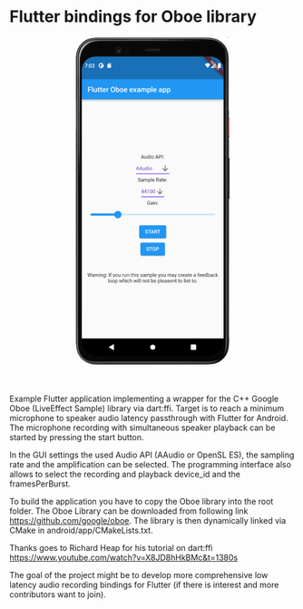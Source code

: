 # Flutter bindings for Oboe library
<p align="center">
<img src="images/app.png">
</p>
<br>
<br>
Example Flutter application implementing a wrapper for the C++ Google Oboe (LiveEffect Sample) library via dart:ffi. 
Target is to reach a minimum microphone to speaker audio latency passthrough with Flutter for Android.
The microphone recording with simultaneous speaker playback can be started by pressing the start button.


In the GUI settings the used Audio API (AAudio or OpenSL ES), the sampling rate and the amplification can be selected. 
The programming interface also allows to select the recording and playback device_id and the framesPerBurst.

To build the application you have to copy the Oboe library into the root folder.
The Oboe Library can be downloaded from following link https://github.com/google/oboe.
The library is then dynamically linked via CMake in android/app/CMakeLists.txt.

Thanks goes to Richard Heap for his tutorial on dart:ffi https://www.youtube.com/watch?v=X8JD8hHkBMc&t=1380s

The goal of the project might be to develop more comprehensive low latency audio recording bindings for Flutter (if there is interest and more contributors want to join).